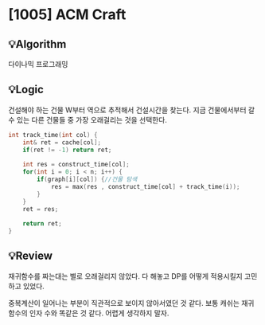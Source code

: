 # [1005] ACM Craft
## 💡Algorithm

다이나믹 프로그래밍

## 💡Logic

건설해야 하는 건물 W부터 역으로 추적해서 건설시간을 찾는다. 지금 건물에서부터 갈 수 있는 다른 건물들 중 가장 오래걸리는 것을 선택한다.
```c++
int track_time(int col) {
    int& ret = cache[col];
    if(ret != -1) return ret;
    
    int res = construct_time[col];
    for(int i = 0; i < n; i++) {
        if(graph[i][col]) {//건물 탐색
            res = max(res , construct_time[col] + track_time(i));
        }
    }
    ret = res;
    
    return ret;
}
```

## 💡Review

재귀함수를 짜는대는 별로 오래걸리지 않았다. 다 해놓고 DP를 어떻게 적용시킬지 고민하고 있었다.

중복계산이 일어나는 부분이 직관적으로 보이지 않아서였던 것 같다. 보통 캐쉬는 재귀함수의 인자 수와 똑같은 것 같다. 어렵게 생각하지 말자.
